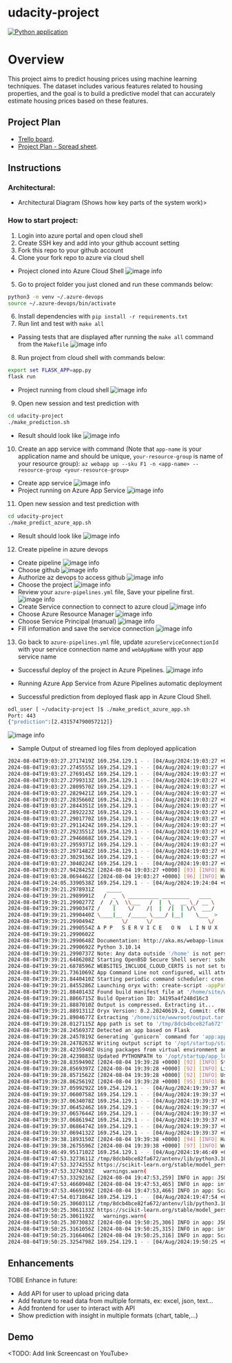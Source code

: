 # udacity-project

[![Python application](https://github.com/thanghq/udacity-project/actions/workflows/main.yml/badge.svg)](https://github.com/thanghq/udacity-project/actions/workflows/main.yml)

# Overview

This project aims to predict housing prices using machine learning techniques. The dataset includes various features related to housing properties, and the goal is to build a predictive model that can accurately estimate housing prices based on these features.

## Project Plan

* [Trello board](https://trello.com/invite/b/66af281765256e275f7768ab/ATTI9d35ff5507b9e98516eecaf31fe802315D42B103/udacity-project).
* [Project Plan - Spread sheet](https://docs.google.com/spreadsheets/d/1EoK3Hnt4g_B5xVHTstJAqLOM0Sxi1cDtSNUjWLBKKH4/edit?usp=sharing).

## Instructions

### Architectural: 
* Architectural Diagram (Shows how key parts of the system work)>

### How to start project:

1. Login into azure portal and open cloud shell
2. Create SSH key and add into your github account setting
3. Fork this repo to your github account
4. Clone your fork repo to azure via cloud shell
* Project cloned into Azure Cloud Shell
![image info](./pictures/project-cloned-in-az-shell.png)
5. Go to project folder you just cloned and run these commands below:
```bash
python3 -m venv ~/.azure-devops
source ~/.azure-devops/bin/activate
```
6. Install dependencies with ```pip install -r requirements.txt```
7. Run lint and test with  ```make all```
* Passing tests that are displayed after running the `make all` command from the `Makefile`
![image info](./pictures/passed-test-make-all.png)

8. Run project from cloud shell with commands below:
```bash
export set FLASK_APP=app.py
flask run
```
* Project running from cloud shell
![image info](./pictures/run-from-cloud-shell.png)

9. Open new session and test prediction with 
```bash
cd udacity-project
./make_prediction.sh
```
* Result should look like
![image info](./pictures/test-prediction.png)

10. Create an app service with command (Note that `app-name` is your application name and should be unique, `your-resource-group` is name of your resource group): 
`az webapp up --sku F1 -n <app-name> --resource-group <your-resource-group>`
* Create app service
![image info](./pictures/create-app-service.png)
* Project running on Azure App Service
![image info](./pictures/project-running-in-app-service.png)

11. Open new session and test prediction with 
```bash
cd udacity-project
./make_predict_azure_app.sh
```
* Result should look like
![image info](./pictures/prediction-from-app-service.png)

12. Create pipeline in azure devops
* Create pipeline
![image info](./pictures/create-pipeline-1.png)
* Choose github
![image info](./pictures/create-pipeline-2.png)
* Authorize az devops to access github
![image info](./pictures/create-pipeline-3.png)
* Choose the project
![image info](./pictures/create-pipeline-4.png)
* Review your `azure-pipelines.yml` file, Save your pipeline first.
![image info](./pictures/create-pipeline-5.png)
* Create Service connection to connect to azure cloud
![image info](./pictures/create-pipeline-6.png)
* Choose Azure Resource Manager
![image info](./pictures/create-pipeline-7.png)
* Choose Service Principal (manual)
![image info](./pictures/create-pipeline-8.png)
* Fill information and save the service connection
![image info](./pictures/create-pipeline-9.png)

13. Go back to `azure-pipelines.yml` file, update `azureServiceConnectionId` with your service connection name and `webAppName` with your app service name

* Successful deploy of the project in Azure Pipelines. 
![image info](./pictures/deployed-via-az-devops.png)

* Running Azure App Service from Azure Pipelines automatic deployment

* Successful prediction from deployed flask app in Azure Cloud Shell. 

```bash
odl_user [ ~/udacity-project ]$ ./make_predict_azure_app.sh 
Port: 443
{"prediction":[2.431574790057212]}
```
![image info](./pictures/prediction.png)

* Sample Output of streamed log files from deployed application
``` bash
2024-08-04T19:03:27.2717419Z 169.254.129.1 - - [04/Aug/2024:19:03:27 +0000] "GET /robots933456.txt HTTP/1.1" 404 207 "-" "HealthCheck/1.0"
2024-08-04T19:03:27.2745555Z 169.254.129.1 - - [04/Aug/2024:19:03:27 +0000] "GET /robots933456.txt HTTP/1.1" 404 207 "-" "HealthCheck/1.0"
2024-08-04T19:03:27.2769145Z 169.254.129.1 - - [04/Aug/2024:19:03:27 +0000] "GET /robots933456.txt HTTP/1.1" 404 207 "-" "HealthCheck/1.0"
2024-08-04T19:03:27.2799313Z 169.254.129.1 - - [04/Aug/2024:19:03:27 +0000] "GET /robots933456.txt HTTP/1.1" 404 207 "-" "HealthCheck/1.0"
2024-08-04T19:03:27.2809570Z 169.254.129.1 - - [04/Aug/2024:19:03:27 +0000] "GET /robots933456.txt HTTP/1.1" 404 207 "-" "HealthCheck/1.0"
2024-08-04T19:03:27.2829421Z 169.254.129.1 - - [04/Aug/2024:19:03:27 +0000] "GET /robots933456.txt HTTP/1.1" 404 207 "-" "HealthCheck/1.0"
2024-08-04T19:03:27.2835660Z 169.254.129.1 - - [04/Aug/2024:19:03:27 +0000] "GET /robots933456.txt HTTP/1.1" 404 207 "-" "HealthCheck/1.0"
2024-08-04T19:03:27.2844351Z 169.254.129.1 - - [04/Aug/2024:19:03:27 +0000] "GET /robots933456.txt HTTP/1.1" 404 207 "-" "HealthCheck/1.0"
2024-08-04T19:03:27.2892223Z 169.254.129.1 - - [04/Aug/2024:19:03:27 +0000] "GET /robots933456.txt HTTP/1.1" 404 207 "-" "HealthCheck/1.0"
2024-08-04T19:03:27.2901770Z 169.254.129.1 - - [04/Aug/2024:19:03:27 +0000] "GET /robots933456.txt HTTP/1.1" 404 207 "-" "HealthCheck/1.0"
2024-08-04T19:03:27.2911424Z 169.254.129.1 - - [04/Aug/2024:19:03:27 +0000] "GET /robots933456.txt HTTP/1.1" 404 207 "-" "HealthCheck/1.0"
2024-08-04T19:03:27.2923551Z 169.254.129.1 - - [04/Aug/2024:19:03:27 +0000] "GET /robots933456.txt HTTP/1.1" 404 207 "-" "HealthCheck/1.0"
2024-08-04T19:03:27.2946868Z 169.254.129.1 - - [04/Aug/2024:19:03:27 +0000] "GET /robots933456.txt HTTP/1.1" 404 207 "-" "HealthCheck/1.0"
2024-08-04T19:03:27.2959371Z 169.254.129.1 - - [04/Aug/2024:19:03:27 +0000] "GET /robots933456.txt HTTP/1.1" 404 207 "-" "HealthCheck/1.0"
2024-08-04T19:03:27.2971482Z 169.254.129.1 - - [04/Aug/2024:19:03:27 +0000] "GET /robots933456.txt HTTP/1.1" 404 207 "-" "HealthCheck/1.0"
2024-08-04T19:03:27.3029136Z 169.254.129.1 - - [04/Aug/2024:19:03:27 +0000] "GET /robots933456.txt HTTP/1.1" 404 207 "-" "HealthCheck/1.0"
2024-08-04T19:03:27.3040224Z 169.254.129.1 - - [04/Aug/2024:19:03:27 +0000] "GET /robots933456.txt HTTP/1.1" 404 207 "-" "HealthCheck/1.0"
2024-08-04T19:03:27.9428425Z [2024-08-04 19:03:27 +0000] [93] [INFO] Handling signal: term
2024-08-04T19:03:28.0694462Z [2024-08-04 19:03:27 +0000] [96] [INFO] Worker exiting (pid: 96)
2024-08-04T19:24:05.3390538Z 169.254.129.1 - - [04/Aug/2024:19:24:04 +0000] "GET / HTTP/1.1" 200 32 "https://sandbox-1.reactblade.portal.azure.net/" "Mozilla/5.0 (Macintosh; Intel Mac OS X 10_15_7) AppleWebKit/537.36 (KHTML, like Gecko) Chrome/127.0.0.0 Safari/537.36"
2024-08-04T19:39:21.2978931Z    _____
2024-08-04T19:39:21.2989991Z   /  _  \ __________ _________   ____
2024-08-04T19:39:21.2990277Z  /  /_\  \\___   /  |  \_  __ \_/ __ \
2024-08-04T19:39:21.2990347Z /    |    \/    /|  |  /|  | \/\  ___/
2024-08-04T19:39:21.2990440Z \____|__  /_____ \____/ |__|    \___  >
2024-08-04T19:39:21.2990494Z         \/      \/                  \/
2024-08-04T19:39:21.2990554Z A P P   S E R V I C E   O N   L I N U X
2024-08-04T19:39:21.2990602Z
2024-08-04T19:39:21.2990648Z Documentation: http://aka.ms/webapp-linux
2024-08-04T19:39:21.2990692Z Python 3.10.14
2024-08-04T19:39:21.2990737Z Note: Any data outside '/home' is not persisted
2024-08-04T19:39:21.6486208Z Starting OpenBSD Secure Shell server: sshd.
2024-08-04T19:39:21.6878596Z WEBSITES_INCLUDE_CLOUD_CERTS is not set to true.
2024-08-04T19:39:21.7361069Z App Command Line not configured, will attempt auto-detect
2024-08-04T19:39:21.8440410Z Starting periodic command scheduler: cron.
2024-08-04T19:39:21.8455286Z Launching oryx with: create-script -appPath /home/site/wwwroot -output /opt/startup/startup.sh -virtualEnvName antenv -defaultApp /opt/defaultsite
2024-08-04T19:39:21.8840143Z Found build manifest file at '/home/site/wwwroot/oryx-manifest.toml'. Deserializing it...
2024-08-04T19:39:21.8866715Z Build Operation ID: 34195a4f248d16c3
2024-08-04T19:39:21.8887010Z Output is compressed. Extracting it...
2024-08-04T19:39:21.8891311Z Oryx Version: 0.2.20240619.2, Commit: cf006407a02b225f59dccd677986973c7889aa50, ReleaseTagName: 20240619.2
2024-08-04T19:39:21.8904677Z Extracting '/home/site/wwwroot/output.tar.gz' to directory '/tmp/8dcb4bce82fa672'...
2024-08-04T19:39:28.0127115Z App path is set to '/tmp/8dcb4bce82fa672'
2024-08-04T19:39:28.2456937Z Detected an app based on Flask
2024-08-04T19:39:28.2457819Z Generating `gunicorn` command for 'app:app'
2024-08-04T19:39:28.2478263Z Writing output script to '/opt/startup/startup.sh'
2024-08-04T19:39:28.4235940Z Using packages from virtual environment antenv located at /tmp/8dcb4bce82fa672/antenv.
2024-08-04T19:39:28.4239883Z Updated PYTHONPATH to '/opt/startup/app_logs:/tmp/8dcb4bce82fa672/antenv/lib/python3.10/site-packages'
2024-08-04T19:39:28.8359490Z [2024-08-04 19:39:28 +0000] [92] [INFO] Starting gunicorn 22.0.0
2024-08-04T19:39:28.8569397Z [2024-08-04 19:39:28 +0000] [92] [INFO] Listening at: http://0.0.0.0:8000 (92)
2024-08-04T19:39:28.8571562Z [2024-08-04 19:39:28 +0000] [92] [INFO] Using worker: sync
2024-08-04T19:39:28.8625619Z [2024-08-04 19:39:28 +0000] [95] [INFO] Booting worker with pid: 95
2024-08-04T19:39:37.0599292Z 169.254.129.1 - - [04/Aug/2024:19:39:37 +0000] "GET /robots933456.txt HTTP/1.1" 404 207 "-" "HealthCheck/1.0"
2024-08-04T19:39:37.0600758Z 169.254.129.1 - - [04/Aug/2024:19:39:37 +0000] "GET /robots933456.txt HTTP/1.1" 404 207 "-" "HealthCheck/1.0"
2024-08-04T19:39:37.0634078Z 169.254.129.1 - - [04/Aug/2024:19:39:37 +0000] "GET /robots933456.txt HTTP/1.1" 404 207 "-" "HealthCheck/1.0"
2024-08-04T19:39:37.0645246Z 169.254.129.1 - - [04/Aug/2024:19:39:37 +0000] "GET /robots933456.txt HTTP/1.1" 404 207 "-" "HealthCheck/1.0"
2024-08-04T19:39:37.0657644Z 169.254.129.1 - - [04/Aug/2024:19:39:37 +0000] "GET /robots933456.txt HTTP/1.1" 404 207 "-" "HealthCheck/1.0"
2024-08-04T19:39:37.0686194Z 169.254.129.1 - - [04/Aug/2024:19:39:37 +0000] "GET /robots933456.txt HTTP/1.1" 404 207 "-" "HealthCheck/1.0"
2024-08-04T19:39:37.0686474Z 169.254.129.1 - - [04/Aug/2024:19:39:37 +0000] "GET /robots933456.txt HTTP/1.1" 404 207 "-" "HealthCheck/1.0"
2024-08-04T19:39:37.0694132Z 169.254.129.1 - - [04/Aug/2024:19:39:37 +0000] "GET /robots933456.txt HTTP/1.1" 404 207 "-" "HealthCheck/1.0"
2024-08-04T19:39:38.1893150Z [2024-08-04 19:39:38 +0000] [94] [INFO] Handling signal: term
2024-08-04T19:39:38.2675596Z [2024-08-04 19:39:38 +0000] [97] [INFO] Worker exiting (pid: 97)
2024-08-04T19:46:49.9517102Z 169.254.129.1 - - [04/Aug/2024:19:46:49 +0000] "GET / HTTP/1.1" 200 32 "https://sandbox-1.reactblade.portal.azure.net/" "Mozilla/5.0 (Macintosh; Intel Mac OS X 10_15_7) AppleWebKit/537.36 (KHTML, like Gecko) Chrome/127.0.0.0 Safari/537.36"
2024-08-04T19:47:53.3273611Z /tmp/8dcb4bce82fa672/antenv/lib/python3.10/site-packages/sklearn/base.py:376: InconsistentVersionWarning: Trying to unpickle estimator LinearRegression from version 1.1.3 when using version 1.5.1. This might lead to breaking code or invalid results. Use at your own risk. For more info please refer to:
2024-08-04T19:47:53.3274255Z https://scikit-learn.org/stable/model_persistence.html#security-maintainability-limitations
2024-08-04T19:47:53.3274303Z   warnings.warn(
2024-08-04T19:47:53.3329216Z [2024-08-04 19:47:53,259] INFO in app: JSON payload: %s json_payload
2024-08-04T19:47:53.4660948Z [2024-08-04 19:47:53,465] INFO in app: inference payload DataFrame: %s inference_payload
2024-08-04T19:47:53.4669199Z [2024-08-04 19:47:53,466] INFO in app: Scaling Payload: %s payload
2024-08-04T19:47:54.0171864Z 169.254.129.1 - - [04/Aug/2024:19:47:54 +0000] "POST /predict HTTP/1.1" 200 35 "-" "curl/8.5.0"
2024-08-04T19:50:25.3060311Z /tmp/8dcb4bce82fa672/antenv/lib/python3.10/site-packages/sklearn/base.py:376: InconsistentVersionWarning: Trying to unpickle estimator LinearRegression from version 1.1.3 when using version 1.5.1. This might lead to breaking code or invalid results. Use at your own risk. For more info please refer to:
2024-08-04T19:50:25.3061133Z https://scikit-learn.org/stable/model_persistence.html#security-maintainability-limitations
2024-08-04T19:50:25.3061192Z   warnings.warn(
2024-08-04T19:50:25.3073083Z [2024-08-04 19:50:25,306] INFO in app: JSON payload: %s json_payload
2024-08-04T19:50:25.3161056Z [2024-08-04 19:50:25,315] INFO in app: inference payload DataFrame: %s inference_payload
2024-08-04T19:50:25.3166406Z [2024-08-04 19:50:25,316] INFO in app: Scaling Payload: %s payload
2024-08-04T19:50:25.3254798Z 169.254.129.1 - - [04/Aug/2024:19:50:25 +0000] "POST /predict HTTP/1.1" 200 35 "-" "curl/8.5.0"
```
> 

## Enhancements
TOBE Enhance in future: 
* Add API for user to upload pricing data
* Add feature to read data from multiple formats, ex: excel, json, text...
* Add frontend for user to interact with API
* Show prediction with insight in multiple formats (chart, table,...)

## Demo 

<TODO: Add link Screencast on YouTube>
